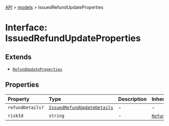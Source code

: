 [API](../../index.md) > [models](../index.md) > IssuedRefundUpdateProperties

# Interface: IssuedRefundUpdateProperties

## Extends

- [`RefundUpdateProperties`](RefundUpdateProperties.md)

## Properties

| Property | Type | Description | Inheritance | Source |
| :------ | :------ | :------ | :------ | :------ |
| `refundDetails?` | [`IssuedRefundUpdateDetails`](../classes/IssuedRefundUpdateDetails.md) | - | - | models/IssuedRefundUpdate.ts:50 |
| `riskId` | `string` | - | [`RefundUpdateProperties`](RefundUpdateProperties.md).`riskId` | models/OrderPurchaseUpdateRequest.ts:42 |
